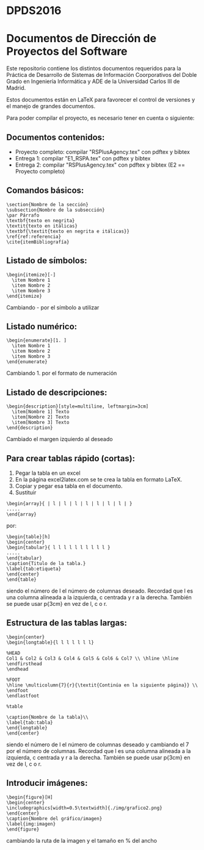 # DPDS2016

Documentos de Dirección de Proyectos del Software
=================================================

Este repositorio contiene los distintos documentos requeridos para la Práctica de Desarrollo de Sistemas de Información Coorporativos del Doble Grado en Ingeniería Informática y ADE de la Universidad Carlos III de Madrid.

Estos documentos están en LaTeX para favorecer el control de versiones y el manejo de grandes documentos.

Para poder compilar el proyecto, es necesario tener en cuenta o siguiente:

Documentos contenidos:
----------------------

+ Proyecto completo: compilar "RSPlusAgency.tex" con pdftex y bibtex
+ Entrega 1: compilar "E1_RSPA.tex" con pdftex y bibtex
+ Entrega 2: compilar "RSPlusAgency.tex" con pdftex y bibtex (E2 == Proyecto completo)

Comandos básicos:
----------------
```
\section{Nombre de la sección}
\subsection{Nombre de la subsección}
\par Párrafo
\textbf{texto en negrita}
\textit{texto en itálicas}
\textbf{\textit{texto en negrita e itálicas}}
\ref{ref:referencia}
\cite{itemBibliografía}
```

Listado de símbolos:
--------------------
```
\begin{itemize}[-]
  \item Nombre 1
  \item Nombre 2
  \item Nombre 3
\end{itemize}
```
Cambiando - por el símbolo a utilizar

Listado numérico:
-----------------
```
\begin{enumerate}[1. ]
  \item Nombre 1
  \item Nombre 2
  \item Nombre 3
\end{enumerate}
```
Cambiando 1. por el formato de numeración

Listado de descripciones:
-------------------------
```
\begin{description}[style=multiline, leftmargin=3cm]
  \item[Nombre 1] Texto
  \item[Nombre 2] Texto
  \item[Nombre 3] Texto
\end{description}
```
Cambiado el margen izquierdo al deseado

Para crear tablas rápido (cortas):
----------------------------------
1. Pegar la tabla en un excel
1. En la página excel2latex.com se te crea la tabla en formato LaTeX.
1. Copiar y pegar esa tabla en el documento.
1. Sustituir

```
\begin{array}{ | l | l | l | l | l | l | l | }
.....
\end{array}
```
por:

```
\begin{table}[h]
\begin{center}
\begin{tabular}{ l l l l l l l l l l }
.....
\end{tabular}
\caption{Titulo de la tabla.}
\label{tab:etiqueta}
\end{center}
\end{table}
```
siendo el número de l el número de columnas deseado.
Recordad que l es una columna alineada a la izquierda, c centrada y r a la derecha.
También se puede usar p{3cm} en vez de l, c o r.

Estructura de las tablas largas:
--------------------------------
```
\begin{center}
\begin{longtable}{l l l l l l l}

%HEAD
Col1 & Col2 & Col3 & Col4 & Col5 & Col6 & Col7 \\ \hline \hline
\endfirsthead
\endhead

%FOOT
\hline \multicolumn{7}{r}{\textit{Continúa en la siguiente página}} \\
\endfoot
\endlastfoot

%table

\caption{Nombre de la tabla}\\
\label{tab:tabla}
\end{longtable}
\end{center}
```
siendo el número de l el número de columnas deseado y cambiando el 7 por el número de columnas.
Recordad que l es una columna alineada a la izquierda, c centrada y r a la derecha.
También se puede usar p{3cm} en vez de l, c o r.

Introducir imágenes:
--------------------
```
\begin{figure}[H]
\begin{center}
\includegraphics[width=0.5\textwidth]{./img/grafico2.png}
\end{center}
\caption{Nombre del gráfico/imagen}
\label{img:imagen}
\end{figure}
```

cambiando la ruta de la imagen y el tamaño en % del ancho
